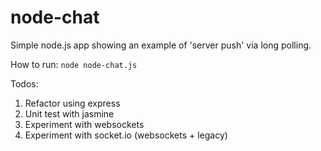 node-chat
=========

Simple node.js app showing an example of 'server push' via long polling.

How to run: `node node-chat.js`

Todos:

1. Refactor using express
2. Unit test with jasmine
3. Experiment with websockets
4. Experiment with socket.io (websockets + legacy)
